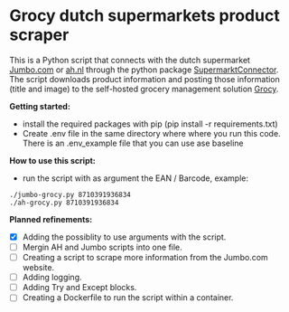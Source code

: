 # Grocy dutch supermarkets product scraper
This is a Python script that connects with the dutch supermarket [Jumbo.com](https://jumbo.com) or [ah.nl](https://ah.nl) through the python package [SupermarktConnector](https://github.com/bartmachielsen/SupermarktConnector). The script downloads product information and posting those information (title and image) to the self-hosted grocery management solution [Grocy](https://github.com/grocy/grocy).

**Getting started:**
* install the required packages with pip (pip install -r requirements.txt)
* Create .env file in the same directory where where you run this code. There is an .env_example file that you can use ase baseline

**How to use this script:**
* run the script with as argument the EAN / Barcode, example:
```
./jumbo-grocy.py 8710391936834
./ah-grocy.py 8710391936834 
```

**Planned refinements:**
- [x] Adding the possiblity to use arguments with the script.
- [ ] Mergin AH and Jumbo scripts into one file.
- [ ] Creating a script to scrape more information from the Jumbo.com website.
- [ ] Adding logging.
- [ ] Adding Try and Except blocks.
- [ ] Creating a Dockerfile to run the script within a container.